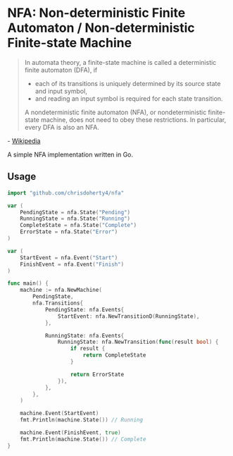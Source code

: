 # NFA: Non-deterministic Finite Automaton / Non-deterministic Finite-state Machine

> In automata theory, a finite-state machine is called a deterministic finite automaton (DFA), if
>   - each of its transitions is uniquely determined by its source state and input symbol,
>   - and reading an input symbol is required for each state transition.
>
> A nondeterministic finite automaton (NFA), or nondeterministic finite-state machine, does not need to obey these restrictions. In particular, every DFA is also an NFA.

\- [Wikipedia](https://en.wikipedia.org/wiki/Nondeterministic_finite_automaton)

A simple NFA implementation written in Go.

## Usage

```go
import "github.com/chrisdoherty4/nfa"

var (
    PendingState = nfa.State("Pending")
    RunningState = nfa.State("Running")
    CompleteState = nfa.State("Complete")
    ErrorState = nfa.State("Error")
)

var (
    StartEvent = nfa.Event("Start")
    FinishEvent = nfa.Event("Finish")
)

func main() {
    machine := nfa.NewMachine(
        PendingState,
        nfa.Transitions{
            PendingState: nfa.Events{
                StartEvent: nfa.NewTransitionD(RunningState),
            },

            RunningState: nfa.Events{
                RunningState: nfa.NewTransition(func(result bool) {
                    if result {
                        return CompleteState
                    }

                    return ErrorState
                }),
            },
        },
    )

    machine.Event(StartEvent)
    fmt.Println(machine.State()) // Running

    machine.Event(FinishEvent, true)
    fmt.Println(machine.State()) // Complete
}
```